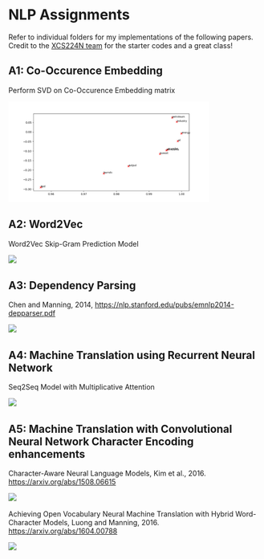 # NLP Assignments

Refer to individual folders for my implementations of the following papers. Credit to the [XCS224N team](https://online.stanford.edu/courses/xcs224n-natural-language-processing-deep-learning) for the starter codes and a great class!

## A1: Co-Occurence Embedding

Perform SVD on Co-Occurence Embedding matrix

<img src="./A1-Word-Occurence/co_occurence_embeddings.png" width="400">

## A2: Word2Vec

Word2Vec Skip-Gram Prediction Model

<img src="https://i.imgur.com/8uHw1pN.png" width="200">

## A3: Dependency Parsing

Chen and Manning, 2014, https://nlp.stanford.edu/pubs/emnlp2014-depparser.pdf

<img src="https://i.imgur.com/cGclj50.png" width="450">

## A4: Machine Translation using Recurrent Neural Network

Seq2Seq Model with Multiplicative Attention

<img src="https://i.imgur.com/IUXvy2i.png" width="300">

## A5: Machine Translation with Convolutional Neural Network Character Encoding enhancements

Character-Aware Neural Language Models, Kim et al., 2016. https://arxiv.org/abs/1508.06615

<img src="https://i.imgur.com/nhwUmDY.png" width="550">

Achieving Open Vocabulary Neural Machine Translation with Hybrid Word-Character Models, Luong and Manning, 2016. https://arxiv.org/abs/1604.00788

<img src="https://i.imgur.com/qXb5nKX.png" width="250">